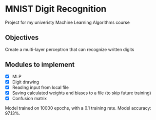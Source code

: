 # MNIST Digit Recognition 
Project for my univeristy Machine Learning Algorithms course
## Objectives
Create a multi-layer perceptron that can recognize written digits
## Modules to implement
- [x] MLP
- [x] Digit drawing
- [x] Reading input from local file
- [x] Saving calculated weights and biases to a file (to skip future training)
- [x] Confusion matrix

Model trained on 10000 epochs, with a 0.1 training rate. Model accuracy: 97.13%. 
 


